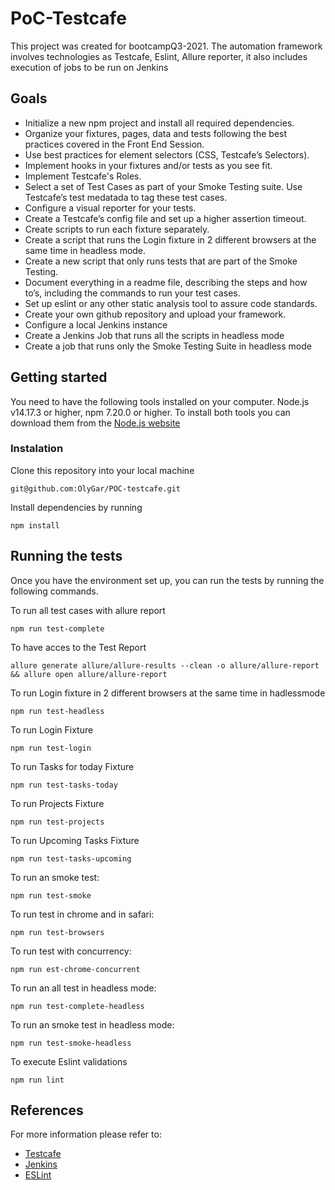 # PoC-Testcafe
This project was created for bootcampQ3-2021. The automation framework involves technologies as Testcafe, Eslint, Allure reporter, it also includes execution of jobs to be run on Jenkins
## Goals
* Initialize a new npm project and install all required dependencies.
* Organize your fixtures, pages, data and tests following the best practices covered in the Front End Session.
* Use best practices for element selectors (CSS, Testcafe’s Selectors).
* Implement hooks in your fixtures and/or tests as you see fit.
* Implement Testcafe's Roles.
* Select a set of Test Cases as part of your Smoke Testing suite. Use Testcafe’s test medatada to tag these test cases.
* Configure a visual reporter for your tests.
* Create a Testcafe’s config file and set up a higher assertion timeout.
* Create scripts to run each fixture separately.
* Create a script that runs the Login fixture in 2 different browsers at the same time in headless mode.
* Create a new script that only runs tests that are part of the Smoke Testing.
* Document everything in a readme file, describing the steps and how to’s, including the commands to run your test cases.
* Set up eslint or any other static analysis tool to assure code standards.
* Create your own github repository and upload your framework.
* Configure a local Jenkins instance
* Create a Jenkins Job that runs all the scripts in headless mode
* Create a job that runs only the Smoke Testing Suite in headless mode

## Getting started
You need to have the following tools installed on your computer.
Node.js v14.17.3 or higher, npm 7.20.0 or higher. To install both tools you can download them from the [Node.js website](https://nodejs.org/en/)
### Instalation
Clone this repository into your local machine
```
git@github.com:OlyGar/POC-testcafe.git
```
Install dependencies by running
```
npm install
```
## Running the tests
Once you have the environment set up, you can run the tests by running the following commands.

To run all test cases with allure report
```
npm run test-complete
```
To have acces to the Test Report
```
allure generate allure/allure-results --clean -o allure/allure-report && allure open allure/allure-report   
```
To run Login fixture in 2 different browsers at the same time in hadlessmode
```
npm run test-headless
```
To run Login Fixture 
```
npm run test-login
```
To run Tasks for today Fixture
```
npm run test-tasks-today
```
To run Projects Fixture
```
npm run test-projects
```
To run Upcoming Tasks Fixture
```
npm run test-tasks-upcoming
```
To run an smoke test:
```
npm run test-smoke
```
To run test in chrome and in safari:
```
npm run test-browsers
```
To run test with concurrency:
```
npm run est-chrome-concurrent
```
To run an all test in headless mode:
```
npm run test-complete-headless
```
To run an smoke test in headless mode:
```
npm run test-smoke-headless
```
To execute Eslint validations
```
npm run lint
```

## References
For more information please refer to:
* [Testcafe](https://testcafe.io/)
* [Jenkins](https://jenkins.io/)
* [ESLint](https://eslint.org/)
